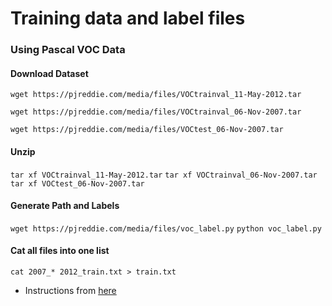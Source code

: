 # Training data and label files

### Using Pascal VOC Data

#### Download Dataset
`wget https://pjreddie.com/media/files/VOCtrainval_11-May-2012.tar`

`wget https://pjreddie.com/media/files/VOCtrainval_06-Nov-2007.tar`

`wget https://pjreddie.com/media/files/VOCtest_06-Nov-2007.tar`

#### Unzip
`tar xf VOCtrainval_11-May-2012.tar`
`tar xf VOCtrainval_06-Nov-2007.tar`
`tar xf VOCtest_06-Nov-2007.tar`

#### Generate Path and Labels
`wget https://pjreddie.com/media/files/voc_label.py`
`python voc_label.py`

#### Cat all files into one list
`cat 2007_* 2012_train.txt > train.txt`

* Instructions from [here](https://pjreddie.com/darknet/yolov1/)
